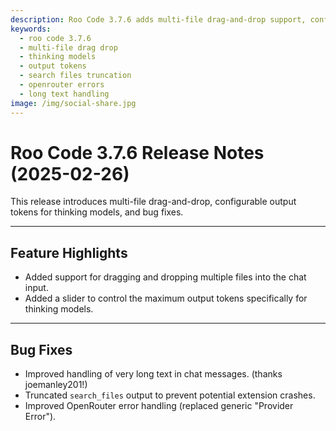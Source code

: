 ```yaml
---
description: Roo Code 3.7.6 adds multi-file drag-and-drop support, configurable output tokens for thinking models, improves long text handling, and enhances OpenRouter error messages.
keywords:
  - roo code 3.7.6
  - multi-file drag drop
  - thinking models
  - output tokens
  - search files truncation
  - openrouter errors
  - long text handling
image: /img/social-share.jpg
---
```


# Roo Code 3.7.6 Release Notes (2025-02-26)

This release introduces multi-file drag-and-drop, configurable output tokens for thinking models, and bug fixes.

---

## Feature Highlights

*   Added support for dragging and dropping multiple files into the chat input.
*   Added a slider to control the maximum output tokens specifically for thinking models.

---

## Bug Fixes

*   Improved handling of very long text in chat messages. (thanks joemanley201!)
*   Truncated `search_files` output to prevent potential extension crashes.
*   Improved OpenRouter error handling (replaced generic "Provider Error").